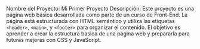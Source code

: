Nombre del Proyecto: 
Mi Primer Proyecto
Descripción:
Este proyecto es una página web básica desarrollada como parte de un curso de Front-End.
La página está estructurada con HTML semántico y utiliza las etiquetas `<header>`,
`<main>`, y `<footer>` para organizar el contenido. El objetivo es aprender a crear la estructura basica de una pagina web y prepararla para futuras mejoras con CSS y JavaScript.